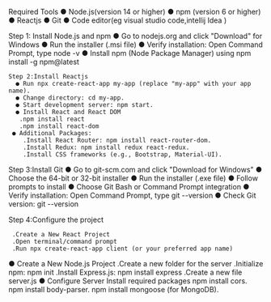 Required Tools
   ● Node.js(version 14 or higher)
   ● npm (version 6 or higher) 
   ● Reactjs
   ● Git
   ● Code editor(eg visual studio code,intellij Idea )

   Step 1: Install Node.js and npm
   ● Go to nodejs.org and click "Download" for Windows 
   ● Run the installer (.msi file)
   ● Verify installation: Open Command Prompt, type node -v
   ● Install npm (Node Package Manager) using npm install -g npm@latest


    Step 2:Install Reactjs
      ● Run npx create-react-app my-app (replace "my-app" with your app name).
      ● Change directory: cd my-app.
      ● Start development server: npm start.
      ● Install React and React DOM
       .npm install react
       .npm install react-dom
     ● Additional Packages:
        .Install React Router: npm install react-router-dom.
        .Install Redux: npm install redux react-redux.
        .Install CSS frameworks (e.g., Bootstrap, Material-UI).
   
   Step 3:Install Git
      ● Go to git-scm.com and click "Download for Windows"
      ● Choose the 64-bit or 32-bit installer
      ● Run the installer (.exe file)
      ● Follow prompts to install
      ● Choose Git Bash or Command Prompt integration
      ● Verify installation: Open Command Prompt, type git --version
      ● Check Git version: git --version

   Step 4:Configure the project
     
     .Create a New React Project
     .Open terminal/command prompt
     .Run npx create-react-app client (or your preferred app name)
    
   ● Create a New Node.js Project
     .Create a new folder for the server
     .Initialize npm: npm init
     .Install Express.js: npm install express
     .Create a new file server.js
    ● Configure Server
     Install required packages
     npm install cors.
    npm install body-parser.
   npm install mongoose (for MongoDB).
   